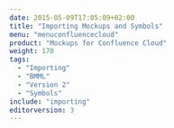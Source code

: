 ```yaml
---
date: 2015-05-09T17:05:09+02:00
title: "Importing Mockups and Symbols"
menu: "menuconfluencecloud"
product: "Mockups for Confluence Cloud"
weight: 170
tags:
  - "Importing"
  - "BMML"
  - "Version 2"
  - "Symbols"
include: "importing"
editorversion: 3
---
```

